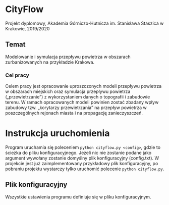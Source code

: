 # CityFlow
Projekt dyplomowy, Akademia Górniczo-Hutnicza im. Stanisława Staszica w Krakowie, 2019/2020

## Temat
Modelowanie i symulacja przepływu powietrza w obszarach zurbanizowanych na przykładzie Krakowa.

### Cel pracy
Celem pracy jest opracowanie uproszczonych modeli przepływu powietrza w obszarach miejskich oraz symulacja przepływu powietrza („przewietrzanie”) z wykorzystaniem danych o topografii i zabudowie terenu. W ramach opracowanych modeli powinien zostać zbadany wpływ zabudowy tzw. „korytarzy przewietrzania” na przepływ powietrza w poszczególnych rejonach miasta i na propagację zanieczyszczeń.

# Instrukcja uruchomienia
Program uruchamia się poleceniem `python cityflow.py <config>`, gdzie <config> to ścieżka do pliku konfiguracyjnego. Jeżeli nic nie zostanie podane jako argument wywołany zostanie domyślny plik konfiguracyjny (config.txt). W projekcie jest już zaimplementowany przykładowy plik konfiguracyjny, po pobraniu projektu wystarczy tylko uruchomić polecenie `python cityflow.py`.

## Plik konfiguracyjny
Wszystkie ustawienia programu definiuje się w pliku konfiguracyjnym.
